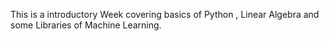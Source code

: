 This is a introductory Week covering basics of Python , Linear Algebra and some Libraries of Machine Learning.
